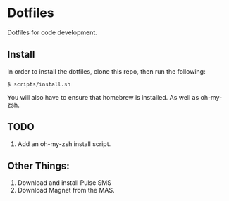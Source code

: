 # Dotfiles

Dotfiles for code development.

## Install

In order to install the dotfiles, clone this repo, then run the following:

```
$ scripts/install.sh
```

You will also have to ensure that homebrew is installed. As well as oh-my-zsh.

## TODO

1. Add an oh-my-zsh install script.

## Other Things:

1. Download and install Pulse SMS
2. Download Magnet from the MAS.

